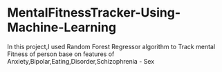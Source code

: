 # MentalFitnessTracker-Using-Machine-Learning
In this project,I used Random Forest Regressor algorithm to Track mental Fitness of person base on features of Anxiety,Bipolar,Eating,Disorder,Schizophrenia - Sex

